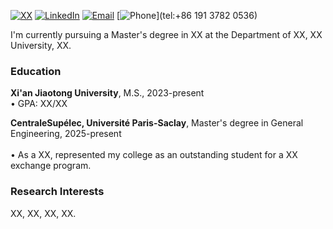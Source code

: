 [![XX](https://img.shields.io/badge/XX-github-blue?logo=github)](https://github.com/YutongHouGitHub/YutongHouGitHub)
[![LinkedIn](https://img.shields.io/badge/LinkedIn-0077B5?logo=linkedin)](https://www.linkedin.com/in/yutonghou2005)
[![Email](https://img.shields.io/badge/Email-D14836?logo=gmail)](mailto:yutonghou@stu.xjtu.edu.cn)
[![Phone](https://img.shields.io/badge/Phone-25D366?logo=whatsapp)](tel:+86 191 3782 0536)


I'm currently pursuing a Master's degree in XX at the Department of XX, XX University, XX.

### Education  
**Xi'an Jiaotong University**, M.S., 2023-present  
• GPA: XX/XX  

**CentraleSupélec, Université Paris-Saclay**, Master's degree in General Engineering, 2025-present <br>  
• As a XX, represented my college as an outstanding student for a XX exchange program.  


### Research Interests  
XX, XX, XX, XX.